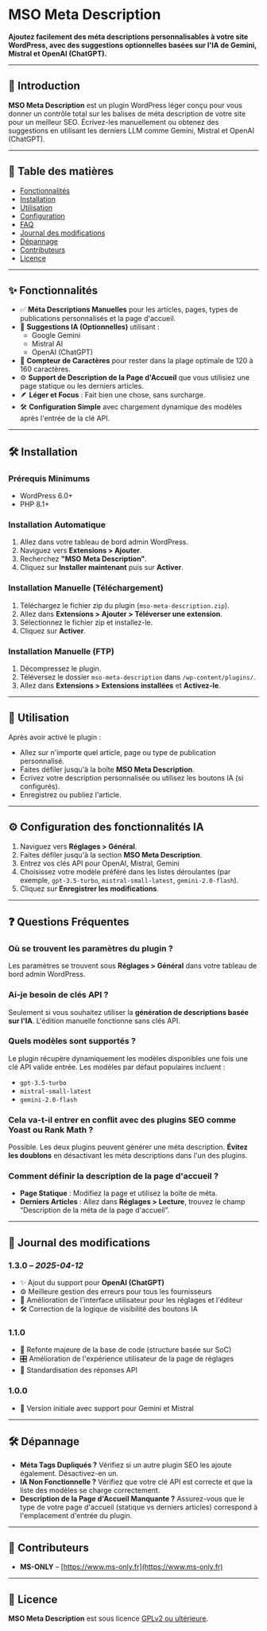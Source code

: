 # MSO Meta Description

**Ajoutez facilement des méta descriptions personnalisables à votre site WordPress, avec des suggestions optionnelles basées sur l'IA de Gemini, Mistral et OpenAI (ChatGPT).**

---

## 🧠 Introduction

**MSO Meta Description** est un plugin WordPress léger conçu pour vous donner un contrôle total sur les balises de méta description de votre site pour un meilleur SEO. Écrivez-les manuellement ou obtenez des suggestions en utilisant les derniers LLM comme Gemini, Mistral et OpenAI (ChatGPT).

---

## 📑 Table des matières

- [Fonctionnalités](#-fonctionnalités)
- [Installation](#-installation)
- [Utilisation](#-utilisation)
- [Configuration](#-configuration-des-fonctionnalités-IA)
- [FAQ](#-questions-fréquentes)
- [Journal des modifications](#-journal-des-modifications)
- [Dépannage](#-dépannage)
- [Contributeurs](#-contributeurs)
- [Licence](#-licence)

---

## ✨ Fonctionnalités

- ✅ **Méta Descriptions Manuelles** pour les articles, pages, types de publications personnalisés et la page d'accueil.
- 🤖 **Suggestions IA (Optionnelles)** utilisant :
    - Google Gemini
    - Mistral AI
    - OpenAI (ChatGPT)
- 🧩 **Compteur de Caractères** pour rester dans la plage optimale de 120 à 160 caractères.
- ⚙️ **Support de Description de la Page d'Accueil** que vous utilisiez une page statique ou les derniers articles.
- 🪶 **Léger et Focus** : Fait bien une chose, sans surcharge.
- 🛠️ **Configuration Simple** avec chargement dynamique des modèles après l'entrée de la clé API.

---

## 🛠️ Installation

### Prérequis Minimums

- WordPress 6.0+
- PHP 8.1+

### Installation Automatique

1. Allez dans votre tableau de bord admin WordPress.
2. Naviguez vers **Extensions > Ajouter**.
3. Recherchez **"MSO Meta Description"**.
4. Cliquez sur **Installer maintenant** puis sur **Activer**.

### Installation Manuelle (Téléchargement)

1. Téléchargez le fichier zip du plugin (`mso-meta-description.zip`).
2. Allez dans **Extensions > Ajouter > Téléverser une extension**.
3. Sélectionnez le fichier zip et installez-le.
4. Cliquez sur **Activer**.

### Installation Manuelle (FTP)

1. Décompressez le plugin.
2. Téléversez le dossier `mso-meta-description` dans `/wp-content/plugins/`.
3. Allez dans **Extensions > Extensions installées** et **Activez-le**.

---

## 🚀 Utilisation

Après avoir activé le plugin :

- Allez sur n'importe quel article, page ou type de publication personnalisé.
- Faites défiler jusqu'à la boîte **MSO Meta Description**.
- Écrivez votre description personnalisée ou utilisez les boutons IA (si configurés).
- Enregistrez ou publiez l'article.

---

## ⚙️ Configuration des fonctionnalités IA

1. Naviguez vers **Réglages > Général**.
2. Faites défiler jusqu'à la section **MSO Meta Description**.
3. Entrez vos clés API pour OpenAI, Mistral, Gemini
4. Choisissez votre modèle préféré dans les listes déroulantes (par exemple, `gpt-3.5-turbo`, `mistral-small-latest`, `gemini-2.0-flash`).
5. Cliquez sur **Enregistrer les modifications**.

---

## ❓ Questions Fréquentes

### Où se trouvent les paramètres du plugin ?

Les paramètres se trouvent sous **Réglages > Général** dans votre tableau de bord admin WordPress.

### Ai-je besoin de clés API ?

Seulement si vous souhaitez utiliser la **génération de descriptions basée sur l'IA**. L'édition manuelle fonctionne sans clés API.

### Quels modèles sont supportés ?

Le plugin récupère dynamiquement les modèles disponibles une fois une clé API valide entrée. Les modèles par défaut populaires incluent :
- `gpt-3.5-turbo`
- `mistral-small-latest`
- `gemini-2.0-flash`

### Cela va-t-il entrer en conflit avec des plugins SEO comme Yoast ou Rank Math ?

Possible. Les deux plugins peuvent générer une méta description. **Évitez les doublons** en désactivant les méta descriptions dans l'un des plugins.

### Comment définir la description de la page d'accueil ?

- **Page Statique** : Modifiez la page et utilisez la boîte de méta.
- **Derniers Articles** : Allez dans **Réglages > Lecture**, trouvez le champ “Description de la méta de la page d'accueil”.

---

## 🧾 Journal des modifications

### 1.3.0 – *2025-04-12*

- ✨ Ajout du support pour **OpenAI (ChatGPT)**
- ⚙️ Meilleure gestion des erreurs pour tous les fournisseurs
- 🎨 Amélioration de l'interface utilisateur pour les réglages et l'éditeur
- 🛠️ Correction de la logique de visibilité des boutons IA

### 1.1.0

- 🧱 Refonte majeure de la base de code (structure basée sur SoC)
- 🎛️ Amélioration de l'expérience utilisateur de la page de réglages
- 📡 Standardisation des réponses API

### 1.0.0

- 🚀 Version initiale avec support pour Gemini et Mistral

---

## 🛠️ Dépannage

- **Méta Tags Dupliqués ?** Vérifiez si un autre plugin SEO les ajoute également. Désactivez-en un.
- **IA Non Fonctionnelle ?** Vérifiez que votre clé API est correcte et que la liste des modèles se charge correctement.
- **Description de la Page d'Accueil Manquante ?** Assurez-vous que le type de votre page d'accueil (statique vs derniers articles) correspond à l'emplacement d'entrée du plugin.

---

## 👥 Contributeurs

- **MS-ONLY** – [https://www.ms-only.fr](https://www.ms-only.fr)

---

## 📄 Licence

**MSO Meta Description** est sous licence [GPLv2 ou ultérieure](https://www.gnu.org/licenses/gpl-2.0.html).
